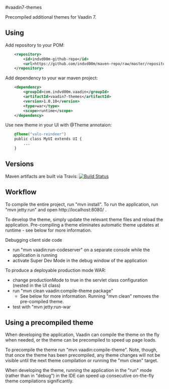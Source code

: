 #vaadin7-themes

Precompiled additional themes for Vaadin 7.


## Using
Add repository to your POM:
```xml
	<repository>
		<id>indvd00m-github-repo</id>
		<url>https://github.com/indvd00m/maven-repo/raw/master/repository</url>
	</repository>
```

Add dependency to your war maven project:
```xml
	<dependency>
		<groupId>com.indvd00m.vaadin</groupId>
		<artifactId>vaadin7-themes</artifactId>
		<version>1.0.10</version>
		<type>war</type>
		<scope>runtime</scope>
	</dependency>
```

Use new theme in your UI with @Theme annotaion:
```css
	@Theme("valo-reindeer")
	public class MyUI extends UI {
		...
	}
```

## Versions
Maven artifacts are built via Travis: 
[![Build Status](https://travis-ci.org/indvd00m/vaadin7-themes.svg?branch=master)](https://travis-ci.org/indvd00m/vaadin7-themes)

## Workflow

To compile the entire project, run "mvn install".
To run the application, run "mvn jetty:run" and open http://localhost:8080/ .

To develop the theme, simply update the relevant theme files and reload the application.
Pre-compiling a theme eliminates automatic theme updates at runtime - see below for more information.

Debugging client side code
  - run "mvn vaadin:run-codeserver" on a separate console while the application is running
  - activate Super Dev Mode in the debug window of the application

To produce a deployable production mode WAR:
- change productionMode to true in the servlet class configuration (nested in the UI class)
- run "mvn clean vaadin:compile-theme package"
  - See below for more information. Running "mvn clean" removes the pre-compiled theme.
- test with "mvn jetty:run-war

## Using a precompiled theme

When developing the application, Vaadin can compile the theme on the fly when needed,
or the theme can be precompiled to speed up page loads.

To precompile the theme run "mvn vaadin:compile-theme". Note, though, that once
the theme has been precompiled, any theme changes will not be visible until the
next theme compilation or running the "mvn clean" target.

When developing the theme, running the application in the "run" mode (rather than
in "debug") in the IDE can speed up consecutive on-the-fly theme compilations
significantly.
